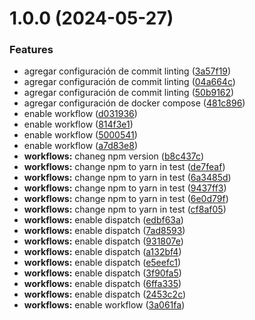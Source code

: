 # 1.0.0 (2024-05-27)


### Features

* agregar configuración de commit linting ([3a57f19](https://github.com/amurillog26/challenge-hiberus/commit/3a57f19f03fb7c7dbc3d26a867e8b95717d68106))
* agregar configuración de commit linting ([04a664c](https://github.com/amurillog26/challenge-hiberus/commit/04a664cc18fdfa3728096c269411ff1e5c053416))
* agregar configuración de commit linting ([50b9162](https://github.com/amurillog26/challenge-hiberus/commit/50b916284429c0380e41c041ea521fb500c5412f))
* agregar configuración de docker compose ([481c896](https://github.com/amurillog26/challenge-hiberus/commit/481c8961f702953fee4e1c1ff1b1558960349d4c))
* enable workflow ([d031936](https://github.com/amurillog26/challenge-hiberus/commit/d0319368297eb3b50df42c6fa8d4c1966b484ade))
* enable workflow ([814f3e1](https://github.com/amurillog26/challenge-hiberus/commit/814f3e190496c6e9cc649e57270228ee394f2b56))
* enable workflow ([5000541](https://github.com/amurillog26/challenge-hiberus/commit/500054156c96acaca618aee602c22a106f047ab1))
* enable workflow ([a7d83e8](https://github.com/amurillog26/challenge-hiberus/commit/a7d83e8bcb1d8a24d593d6dddec38a1409b134ba))
* **workflows:** chaneg npm version ([b8c437c](https://github.com/amurillog26/challenge-hiberus/commit/b8c437ce378972c956260716f45b9fe4a0c5a58d))
* **workflows:** change npm to yarn in test ([de7feaf](https://github.com/amurillog26/challenge-hiberus/commit/de7feaf6c84177f6198c9440c6442afc43967266))
* **workflows:** change npm to yarn in test ([6a3485d](https://github.com/amurillog26/challenge-hiberus/commit/6a3485de898b411898b7c9c31f88638b766eb60f))
* **workflows:** change npm to yarn in test ([9437ff3](https://github.com/amurillog26/challenge-hiberus/commit/9437ff301b63d18e969266aa81a3b2e48ea00577))
* **workflows:** change npm to yarn in test ([6e0d79f](https://github.com/amurillog26/challenge-hiberus/commit/6e0d79fbef3fc04ae23079e2431b228b6dd80e63))
* **workflows:** change npm to yarn in test ([cf8af05](https://github.com/amurillog26/challenge-hiberus/commit/cf8af05be72a92462b4ba7cd526cafa1ff49e7f6))
* **workflows:** enable dispatch ([edbf63a](https://github.com/amurillog26/challenge-hiberus/commit/edbf63a7fcd859e9ecd0b5ba4386f865d55354eb))
* **workflows:** enable dispatch ([7ad8593](https://github.com/amurillog26/challenge-hiberus/commit/7ad8593bb09d92f6bf402fa3f23f5d1540b8e8a9))
* **workflows:** enable dispatch ([931807e](https://github.com/amurillog26/challenge-hiberus/commit/931807e12c456c8d5c5f58042dea8c89a0843fe3))
* **workflows:** enable dispatch ([a132bf4](https://github.com/amurillog26/challenge-hiberus/commit/a132bf4005bb99464749b3858141ff172d739057))
* **workflows:** enable dispatch ([e5eefc1](https://github.com/amurillog26/challenge-hiberus/commit/e5eefc11f55d2f3a17017a0fb1a458e1d87035bc))
* **workflows:** enable dispatch ([3f90fa5](https://github.com/amurillog26/challenge-hiberus/commit/3f90fa5586e945be78f32cb18a17fa86ac0a54b8))
* **workflows:** enable dispatch ([6ffa335](https://github.com/amurillog26/challenge-hiberus/commit/6ffa3358c157ce677dd6a749a558eea738884a49))
* **workflows:** enable dispatch ([2453c2c](https://github.com/amurillog26/challenge-hiberus/commit/2453c2ca9efa1d10839659d1f6e8703aebd38ef5))
* **workflows:** enable workflow ([3a061fa](https://github.com/amurillog26/challenge-hiberus/commit/3a061faa455aa9b496f42e30074a6b4953fccdf5))
